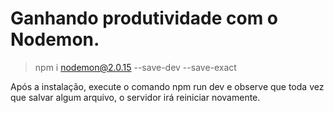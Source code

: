 # Ganhando produtividade com o Nodemon.

  > npm i nodemon@2.0.15 --save-dev --save-exact

Após a instalação, execute o comando npm run dev e observe que toda vez que salvar algum arquivo, o servidor irá reiniciar novamente.
